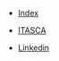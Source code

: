 <!-- navbar.md -->

* [Index](README.md)

* [ITASCA](https://www.itasca.cl/)

* [Linkedin](https://www.linkedin.com/company/itasca-chile/)